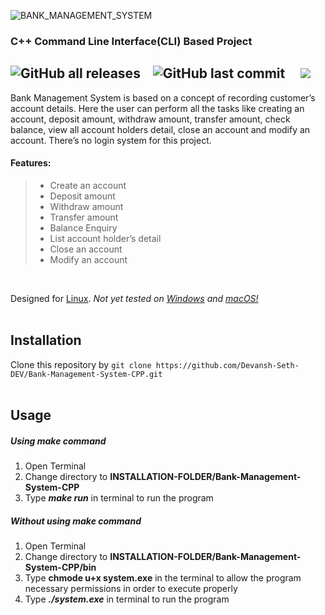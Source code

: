 ![BANK_MANAGEMENT_SYSTEM](https://user-images.githubusercontent.com/129330424/228775837-61e53e15-e065-4318-a881-1aefeb13c945.png)

### C++ Command Line Interface(CLI) Based Project

![GitHub all releases](https://img.shields.io/github/downloads/Devansh-Seth-DEV/Bank-Management-System-CPP/total) &nbsp;&nbsp; ![GitHub last commit](https://img.shields.io/github/last-commit/Devansh-Seth-DEV/Bank-Management-System-CPP) &nbsp; &nbsp; ![](https://img.shields.io/badge/platform-linux-blueviolet)
---

Bank Management System is based on a concept of recording customer’s account details. Here the user can perform all the tasks like creating an account, deposit amount, withdraw amount, transfer amount, check balance, view all account holders detail, close an account and modify an account. There’s no login system for this project.
<br>

#### Features:
> * Create an account
> * Deposit amount
> * Withdraw amount
> * Transfer amount
> * Balance Enquiry
> * List account holder’s detail
> * Close an account
> * Modify an account
<br>

Designed for [Linux](https://www.linux.org/). *Not yet tested on [Windows](https://www.microsoft.com/en-in) and [macOS!](https://support.apple.com/en-in/macos)*
<br><br>

Installation
---
Clone this repository by
`git clone https://github.com/Devansh-Seth-DEV/Bank-Management-System-CPP.git`
<br><br>

Usage
---
##### Using ***make*** command
1. Open Terminal
2. Change directory to **INSTALLATION-FOLDER/Bank-Management-System-CPP**
3. Type ***make run*** in terminal to run the program

##### Without using ***make*** command
1. Open Terminal
2. Change directory to **INSTALLATION-FOLDER/Bank-Management-System-CPP/bin**
3. Type **chmode u+x system.exe** in the terminal to allow the program necessary permissions in order to execute properly
4. Type ***./system.exe*** in terminal to run the program
